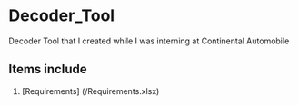 # Decoder_Tool

Decoder Tool that I created while I was interning at Continental Automobile 

## Items include
1. [Requirements] (/Requirements.xlsx)
